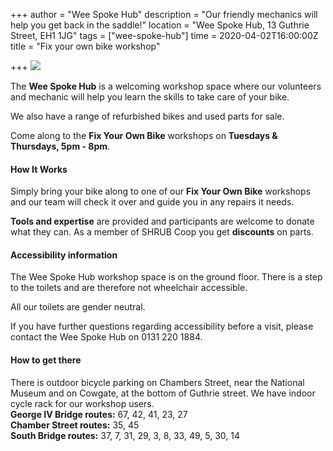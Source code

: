 +++
author = "Wee Spoke Hub"
description = "Our friendly mechanics will help you get back in the saddle!"
location = "Wee Spoke Hub, 13 Guthrie Street, EH1 1JG"
tags = ["wee-spoke-hub"]
time = 2020-04-02T16:00:00Z
title = "Fix your own bike workshop"

+++
![](https://res.cloudinary.com/shrub-co-op/image/upload/v1568757089/shrubcoop.org/media/Wee_Spoke_Hub_FB_event_banner_yydsig.png)

The **Wee Spoke Hub** is a welcoming workshop space where our volunteers and mechanic will help you learn the skills to take care of your bike.

We also have a range of refurbished bikes and used parts for sale.

Come along to the **Fix Your Own Bike** workshops on **Tuesdays & Thursdays, 5pm - 8pm**.

#### **How It Works**

Simply bring your bike along to one of our **Fix Your Own Bike** workshops and our team will check it over and guide you in any repairs it needs.

**Tools and expertise** are provided and participants are welcome to donate what they can. As a member of SHRUB Coop you get **discounts** on parts.

#### Accessibility information

The Wee Spoke Hub workshop space is on the ground floor. There is a step to the toilets and are therefore not wheelchair accessible.

All our toilets are gender neutral.

If you have further questions regarding accessibility before a visit, please contact the Wee Spoke Hub on 0131 220 1884.

#### How to get there

There is outdoor bicycle parking on Chambers Street, near the National Museum and on Cowgate, at the bottom of Guthrie street. We have indoor cycle rack for our workshop users.  
**George IV Bridge routes:** 67, 42, 41, 23, 27  
**Chamber Street routes:** 35, 45  
**South Bridge routes:** 37, 7, 31, 29, 3, 8, 33, 49, 5, 30, 14